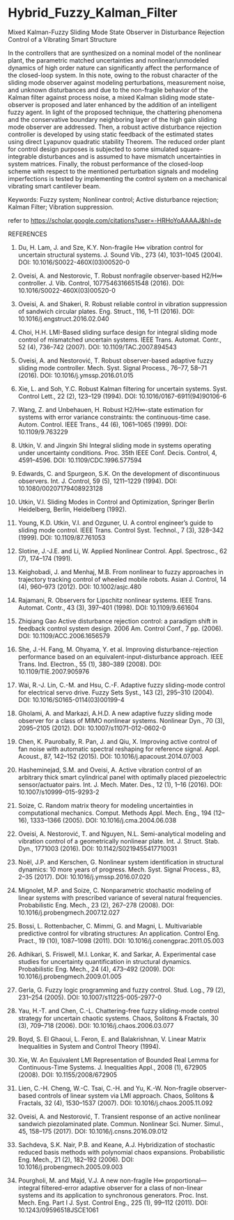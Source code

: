 # Hybrid_Fuzzy_Kalman_Filter
Mixed Kalman-Fuzzy Sliding Mode State Observer in Disturbance Rejection Control of a Vibrating Smart Structure 

In the controllers that are synthesized on a nominal model of the nonlinear plant, the parametric matched uncertainties and nonlinear/unmodeled dynamics of high order nature can significantly affect the performance of the closed-loop system. In this note, owing to the robust character of the sliding mode observer against modeling perturbations, measurement noise, and unknown disturbances and due to the non-fragile behavior of the Kalman filter against process noise, a mixed Kalman sliding mode state-observer is proposed and later enhanced by the addition of an intelligent fuzzy agent. In light of the proposed technique, the chattering phenomena and the conservative boundary neighboring layer of the high gain sliding mode observer are addressed. Then, a robust active disturbance rejection controller is developed by using static feedback of the estimated states using direct Lyapunov quadratic stability Theorem. The reduced order plant for control design purposes is subjected to some simulated square-integrable disturbances and is assumed to have mismatch uncertainties in system matrices. Finally, the robust performance of the closed-loop scheme with respect to the mentioned perturbation signals and modeling imperfections is tested by implementing the control system on a mechanical vibrating smart cantilever beam. 

Keywords: Fuzzy system; Nonlinear control; Active disturbance rejection; Kalman Filter; Vibration suppression.


refer to https://scholar.google.com/citations?user=-HRHoYoAAAAJ&hl=de

REFERENCES

1.	Du, H. Lam, J. and Sze, K.Y. Non-fragile H∞ vibration control for uncertain structural systems. J. Sound Vib., 273 (4), 1031–1045 (2004). DOI: 10.1016/S0022-460X(03)00520-0

2.	Oveisi, A. and Nestorovic, T. Robust nonfragile observer-based H2/H∞ controller. J. Vib. Control, 1077546316651548 (2016). DOI: 10.1016/S0022-460X(03)00520-0

3.	Oveisi, A. and Shakeri, R. Robust reliable control in vibration suppression of sandwich circular plates. Eng. Struct., 116, 1–11 (2016). DOI: 10.1016/j.engstruct.2016.02.040

4.	Choi, H.H. LMI-Based sliding surface design for integral sliding mode control of mismatched uncertain systems. IEEE Trans. Automat. Contr., 52 (4), 736–742 (2007). DOI: 10.1109/TAC.2007.894543

5.	Oveisi, A. and Nestorović, T. Robust observer-based adaptive fuzzy sliding mode controller. Mech. Syst. Signal Process., 76–77, 58–71 (2016). DOI: 10.1016/j.ymssp.2016.01.015

6.	Xie, L. and Soh, Y.C. Robust Kalman filtering for uncertain systems. Syst. Control Lett., 22 (2), 123–129 (1994). DOI: 10.1016/0167-6911(94)90106-6

7.	Wang, Z. and Unbehauen, H. Robust H2/H∞-state estimation for systems with error variance constraints: the continuous-time case. Autom. Control. IEEE Trans., 44 (6), 1061–1065 (1999). DOI: 10.1109/9.763229

8.	Utkin, V. and Jingxin Shi Integral sliding mode in systems operating under uncertainty conditions. Proc. 35th IEEE Conf. Decis. Control, 4, 4591–4596. DOI: 10.1109/CDC.1996.577594

9.	Edwards, C. and Spurgeon, S.K. On the development of discontinuous observers. Int. J. Control, 59 (5), 1211–1229 (1994). DOI: 10.1080/00207179408923128

10.	Utkin, V.I. Sliding Modes in Control and Optimization, Springer Berlin Heidelberg, Berlin, Heidelberg (1992).

11.	Young, K.D. Utkin, V.I. and Ozguner, U. A control engineer’s guide to sliding mode control. IEEE Trans. Control Syst. Technol., 7 (3), 328–342 (1999). DOI: 10.1109/87.761053

12.	Slotine, J.-J.E. and Li, W. Applied Nonlinear Control. Appl. Spectrosc., 62 (7), 174–174 (1991).

13.	Keighobadi, J. and Menhaj, M.B. From nonlinear to fuzzy approaches in trajectory tracking control of wheeled mobile robots. Asian J. Control, 14 (4), 960–973 (2012). DOI: 10.1002/asjc.480

14.	Rajamani, R. Observers for Lipschitz nonlinear systems. IEEE Trans. Automat. Contr., 43 (3), 397–401 (1998). DOI: 10.1109/9.661604

15.	Zhiqiang Gao Active disturbance rejection control: a paradigm shift in feedback control system design. 2006 Am. Control Conf., 7 pp. (2006). DOI: 10.1109/ACC.2006.1656579

16.	She, J.-H. Fang, M. Ohyama, Y. et al. Improving disturbance-rejection performance based on an equivalent-input-disturbance approach. IEEE Trans. Ind. Electron., 55 (1), 380–389 (2008). DOI: 10.1109/TIE.2007.905976

17.	Wai, R.-J. Lin, C.-M. and Hsu, C.-F. Adaptive fuzzy sliding-mode control for electrical servo drive. Fuzzy Sets Syst., 143 (2), 295–310 (2004). DOI: 10.1016/S0165-0114(03)00199-4

18.	Gholami, A. and Markazi, A.H.D. A new adaptive fuzzy sliding mode observer for a class of MIMO nonlinear systems. Nonlinear Dyn., 70 (3), 2095–2105 (2012). DOI: 10.1007/s11071-012-0602-0

19.	Chen, K. Paurobally, R. Pan, J. and Qiu, X. Improving active control of fan noise with automatic spectral reshaping for reference signal. Appl. Acoust., 87, 142–152 (2015). DOI: 10.1016/j.apacoust.2014.07.003

20.	Hasheminejad, S.M. and Oveisi, A. Active vibration control of an arbitrary thick smart cylindrical panel with optimally placed piezoelectric sensor/actuator pairs. Int. J. Mech. Mater. Des., 12 (1), 1–16 (2016). DOI: 10.1007/s10999-015-9293-2

21.	Soize, C. Random matrix theory for modeling uncertainties in computational mechanics. Comput. Methods Appl. Mech. Eng., 194 (12–16), 1333–1366 (2005). DOI: 10.1016/j.cma.2004.06.038

22.	Oveisi, A. Nestorović, T. and Nguyen, N.L. Semi-analytical modeling and vibration control of a geometrically nonlinear plate. Int. J. Struct. Stab. Dyn., 1771003 (2016). DOI: 10.1142/S0219455417710031

23.	Noël, J.P. and Kerschen, G. Nonlinear system identification in structural dynamics: 10 more years of progress. Mech. Syst. Signal Process., 83, 2–35 (2017). DOI: 10.1016/j.ymssp.2016.07.020

24.	Mignolet, M.P. and Soize, C. Nonparametric stochastic modeling of linear systems with prescribed variance of several natural frequencies. Probabilistic Eng. Mech., 23 (2), 267–278 (2008). DOI: 10.1016/j.probengmech.2007.12.027

25.	Bossi, L. Rottenbacher, C. Mimmi, G. and Magni, L. Multivariable predictive control for vibrating structures: An application. Control Eng. Pract., 19 (10), 1087–1098 (2011). DOI: 10.1016/j.conengprac.2011.05.003

26.	Adhikari, S. Friswell, M.I. Lonkar, K. and Sarkar, A. Experimental case studies for uncertainty quantification in structural dynamics. Probabilistic Eng. Mech., 24 (4), 473–492 (2009). DOI: 10.1016/j.probengmech.2009.01.005

27.	Gerla, G. Fuzzy logic programming and fuzzy control. Stud. Log., 79 (2), 231–254 (2005). DOI: 10.1007/s11225-005-2977-0

28.	Yau, H.-T. and Chen, C.-L. Chattering-free fuzzy sliding-mode control strategy for uncertain chaotic systems. Chaos, Solitons & Fractals, 30 (3), 709–718 (2006). DOI: 10.1016/j.chaos.2006.03.077

29.	Boyd, S. El Ghaoui, L. Feron, E. and Balakrishnan, V. Linear Matrix Inequalities in System and Control Theory (1994).

30.	Xie, W. An Equivalent LMI Representation of Bounded Real Lemma for Continuous-Time Systems. J. Inequalities Appl., 2008 (1), 672905 (2008). DOI: 10.1155/2008/672905

31.	Lien, C.-H. Cheng, W.-C. Tsai, C.-H. and Yu, K.-W. Non-fragile observer-based controls of linear system via LMI approach. Chaos, Solitons & Fractals, 32 (4), 1530–1537 (2007). DOI: 10.1016/j.chaos.2005.11.092

32.	Oveisi, A. and Nestorović, T. Transient response of an active nonlinear sandwich piezolaminated plate. Commun. Nonlinear Sci. Numer. Simul., 45, 158–175 (2017). DOI: 10.1016/j.cnsns.2016.09.012

33.	Sachdeva, S.K. Nair, P.B. and Keane, A.J. Hybridization of stochastic reduced basis methods with polynomial chaos expansions. Probabilistic Eng. Mech., 21 (2), 182–192 (2006). DOI: 10.1016/j.probengmech.2005.09.003

34.	Pourgholi, M. and Majd, V.J. A new non-fragile H∞ proportional—integral filtered-error adaptive observer for a class of non-linear systems and its application to synchronous generators. Proc. Inst. Mech. Eng. Part I J. Syst. Control Eng., 225 (1), 99–112 (2011). DOI: 10.1243/09596518JSCE1061
